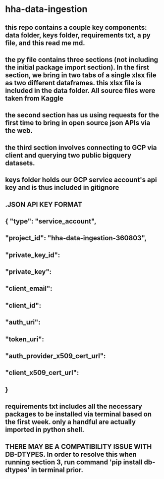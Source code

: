 # hha-data-ingestion

## this repo contains a couple key components: data folder, keys folder, requirements txt, a py file, and this read me md.



## the py file contains three sections (not including the initial package import section). In the first section, we bring in two tabs of a single xlsx file as two different dataframes. this xlsx file is included in the data folder. All source files were taken from Kaggle

## the second section has us using requests for the first time to bring in open source json APIs via the web. 

## the third section involves connecting to GCP via client and querying two public bigquery datasets.

## keys folder holds our GCP service account's api key and is thus included in gitignore



## .JSON API KEY FORMAT
## {  "type": "service_account",
## "project_id": "hha-data-ingestion-360803",
##  "private_key_id":
##  "private_key":
##  "client_email":
##  "client_id":
##  "auth_uri": 
##  "token_uri": 
##  "auth_provider_x509_cert_url":
##  "client_x509_cert_url":
##  }



## requirements txt includes all the necessary packages to be installed via terminal based on the first week. only a handful are actually imported in python shell.

## THERE MAY BE A COMPATIBILITY ISSUE WITH DB-DTYPES. In order to resolve this when running section 3, run command 'pip install db-dtypes' in terminal prior.